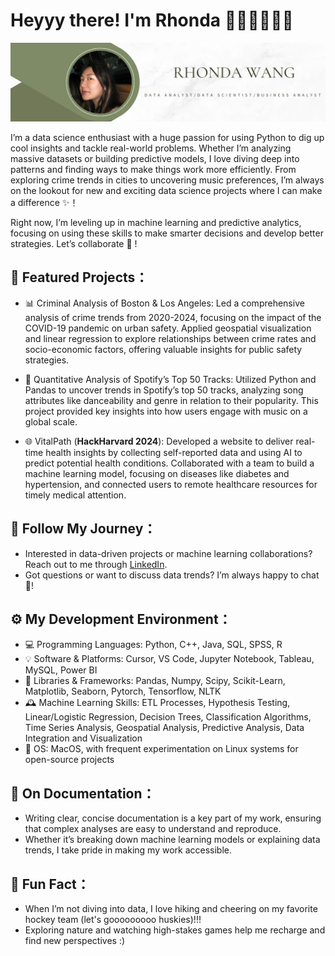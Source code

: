 # Heyyy there! I'm Rhonda 🤍🧋🫧👩🏻‍💻

![Header](https://github.com/rhondawanggg/rhondawanggg/blob/main/Green%20and%20White%20Minimalist%20Business%20Profile%20with%20Photo%20Profile%20LinkedIn%20Banner.png)

I’m a data science enthusiast with a huge passion for using Python to dig up cool insights and tackle real-world problems. Whether I’m analyzing massive datasets or building predictive models, I love diving deep into patterns and finding ways to make things work more efficiently. From exploring crime trends in cities to uncovering music preferences, I’m always on the lookout for new and exciting data science projects where I can make a difference ✨！

Right now, I’m leveling up in machine learning and predictive analytics, focusing on using these skills to make smarter decisions and develop better strategies. Let’s collaborate 💌 !

## 🌟 Featured Projects：
- 📊 Criminal Analysis of Boston & Los Angeles: Led a comprehensive analysis of crime trends from 2020-2024, focusing on the impact of the COVID-19 pandemic on urban safety. Applied geospatial visualization and linear regression to explore relationships between crime rates and socio-economic factors, offering valuable insights for public safety strategies.

- 🎵 Quantitative Analysis of Spotify’s Top 50 Tracks: Utilized Python and Pandas to uncover trends in Spotify’s top 50 tracks, analyzing song attributes like danceability and genre in relation to their popularity. This project provided key insights into how users engage with music on a global scale.

- 🌐 VitalPath (**HackHarvard 2024**): Developed a website to deliver real-time health insights by collecting self-reported data and using AI to predict potential health conditions. Collaborated with a team to build a machine learning model, focusing on diseases like diabetes and hypertension, and connected users to remote healthcare resources for timely medical attention.

## 🏹 Follow My Journey：
- Interested in data-driven projects or machine learning collaborations? Reach out to me through [LinkedIn](https://www.linkedin.com/in/rhonda-wang/).
- Got questions or want to discuss data trends? I’m always happy to chat 💭!

## ⚙️ My Development Environment：
- 💻 Programming Languages: Python, C++, Java, SQL, SPSS, R
- 💡 Software & Platforms: Cursor, VS Code, Jupyter Notebook, Tableau, MySQL, Power BI
- 🔖 Libraries & Frameworks: Pandas, Numpy, Scipy, Scikit-Learn, Matplotlib, Seaborn, Pytorch, Tensorflow, NLTK
- 🕰️ Machine Learning Skills: ETL Processes, Hypothesis Testing, Linear/Logistic Regression, Decision Trees, Classification Algorithms, Time Series Analysis, Geospatial Analysis, Predictive Analysis, Data Integration and Visualization
- 🌱 OS: MacOS, with frequent experimentation on Linux systems for open-source projects

## 🥥 On Documentation：
- Writing clear, concise documentation is a key part of my work, ensuring that complex analyses are easy to understand and reproduce.
- Whether it’s breaking down machine learning models or explaining data trends, I take pride in making my work accessible.

## 🏒 Fun Fact：
- When I’m not diving into data, I love hiking and cheering on my favorite hockey team (let's gooooooooo huskies)!!!
- Exploring nature and watching high-stakes games help me recharge and find new perspectives :)
<!---
rhondawanggg/rhondawanggg is a ✨ special ✨ repository because its `README.md` (this file) appears on your GitHub profile.
You can click the Preview link to take a look at your changes.
--->
